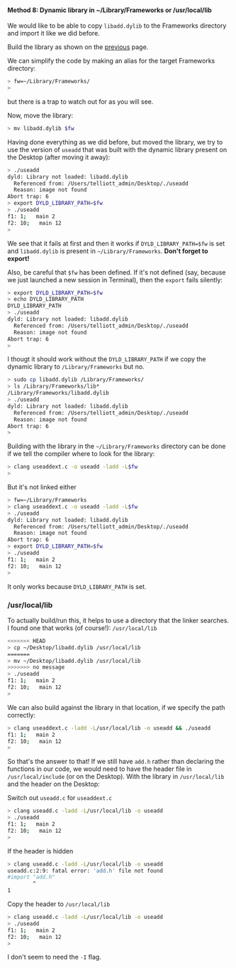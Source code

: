 #### Method 8:  Dynamic library in ~/Library/Frameworks or /usr/local/lib

We would like to be able to copy ``libadd.dylib`` to the Frameworks directory and import it like we did before. 

Build the library as shown on the [previous](dynamic_library.md) page.

We can simplify the code by making an alias for the target Frameworks directory:

```bash
> fw=~/Library/Frameworks/
> 
```

but there is a trap to watch out for as you will see.

Now, move the library:

```bash
> mv libadd.dylib $fw
```

Having done everything as we did before, but moved the library, we try to use the version of ``useadd`` that was built with the dynamic library present on the Desktop (after moving it away):

```bash
> ./useadd
dyld: Library not loaded: libadd.dylib
  Referenced from: /Users/telliott_admin/Desktop/./useadd
  Reason: image not found
Abort trap: 6
> export DYLD_LIBRARY_PATH=$fw
> ./useadd
f1: 1;   main 2
f2: 10;   main 12
>
```

We see that it fails at first and then it works if ``DYLD_LIBRARY_PATH=$fw`` is set and ``libadd.dylib`` is present in ``~/Library/Frameworks``.  **Don't forget to export!**

Also, be careful that `$fw` has been defined.  If it's not defined (say, because we just launched a new session in Terminal), then the ``export`` fails silently:

```bash
> export DYLD_LIBRARY_PATH=$fw
> echo DYLD_LIBRARY_PATH
DYLD_LIBRARY_PATH
> ./useadd
dyld: Library not loaded: libadd.dylib
  Referenced from: /Users/telliott_admin/Desktop/./useadd
  Reason: image not found
Abort trap: 6
>
```

I thougt it should work without the ``DYLD_LIBRARY_PATH`` if we copy the dynamic library to ``/Library/Frameworks`` but no.

```bash
> sudo cp libadd.dylib /Library/Frameworks/
> ls /Library/Frameworks/lib*
/Library/Frameworks/libadd.dylib
> ./useadd
dyld: Library not loaded: libadd.dylib
  Referenced from: /Users/telliott_admin/Desktop/./useadd
  Reason: image not found
Abort trap: 6
>
```

Building with the library in the ``~/Library/Frameworks`` directory can be done if we tell the compiler where to look for the library:

```bash
> clang useaddext.c -o useadd -ladd -L$fw
> 
```

But it's not linked either

```bash
> fw=~/Library/Frameworks
> clang useaddext.c -o useadd -ladd -L$fw
> ./useadd
dyld: Library not loaded: libadd.dylib
  Referenced from: /Users/telliott_admin/Desktop/./useadd
  Reason: image not found
Abort trap: 6
> export DYLD_LIBRARY_PATH=$fw
> ./useadd
f1: 1;   main 2
f2: 10;   main 12
>
```

It only works because ``DYLD_LIBRARY_PATH`` is set.

### /usr/local/lib

To actually build/run this, it helps to use a directory that the linker searches.  I found one that works (of course!):  ``/usr/local/lib``

```bash
<<<<<<< HEAD
> cp ~/Desktop/libadd.dylib /usr/local/lib
=======
> mv ~/Desktop/libadd.dylib /usr/local/lib
>>>>>>> no message
> ./useadd
f1: 1;   main 2
f2: 10;   main 12
>
```
We can also build against the library in that location, if we specify the path correctly:

```bash
> clang useaddext.c -ladd -L/usr/local/lib -o useadd && ./useadd
f1: 1;   main 2
f2: 10;   main 12
>
```

So that's the answer to that!  If we still have ``add.h`` rather than declaring the functions in our code, we would need to have the header file in ``/usr/local/include`` (or on the Desktop).  With the library in ``/usr/local/lib`` and the header on the Desktop:

Switch out ``useadd.c`` for ``useaddext.c``

```bash
> clang useadd.c -ladd -L/usr/local/lib -o useadd 
> ./useadd
f1: 1;   main 2
f2: 10;   main 12
>
```

If the header is hidden

```bash
> clang useadd.c -ladd -L/usr/local/lib -o useadd 
useadd.c:2:9: fatal error: 'add.h' file not found
#import "add.h"
        ^
1
```
Copy the header to ``/usr/local/lib``

```bash
> clang useadd.c -ladd -L/usr/local/lib -o useadd 
> ./useadd
f1: 1;   main 2
f2: 10;   main 12
>
```

I don't seem to need the ``-I`` flag.


